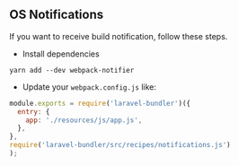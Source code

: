## OS Notifications

If you want to receive build notification, follow these steps.

* Install dependencies
```
yarn add --dev webpack-notifier
```

* Update your `webpack.config.js` like:
```js
module.exports = require('laravel-bundler')({
  entry: {
    app: './resources/js/app.js',
  },
},
require('laravel-bundler/src/recipes/notifications.js')
);
```
